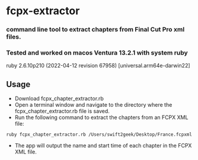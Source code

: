 #  fcpx-extractor

### command line tool to extract chapters from Final Cut Pro xml files.

### Tested and worked on macos Ventura 13.2.1 with system ruby 
ruby 2.6.10p210 (2022-04-12 revision 67958) [universal.arm64e-darwin22]

## Usage
- Download fcpx_chapter_extractor.rb 
- Open a terminal window and navigate to the directory where the fcpx_chapter_extractor.rb file is saved.
- Run the following command to extract the chapters from an FCPX XML file:

```
ruby fcpx_chapter_extractor.rb /Users/swift2geek/Desktop/France.fcpxml
```

- The app will output the name and start time of each chapter in the FCPX XML file.
